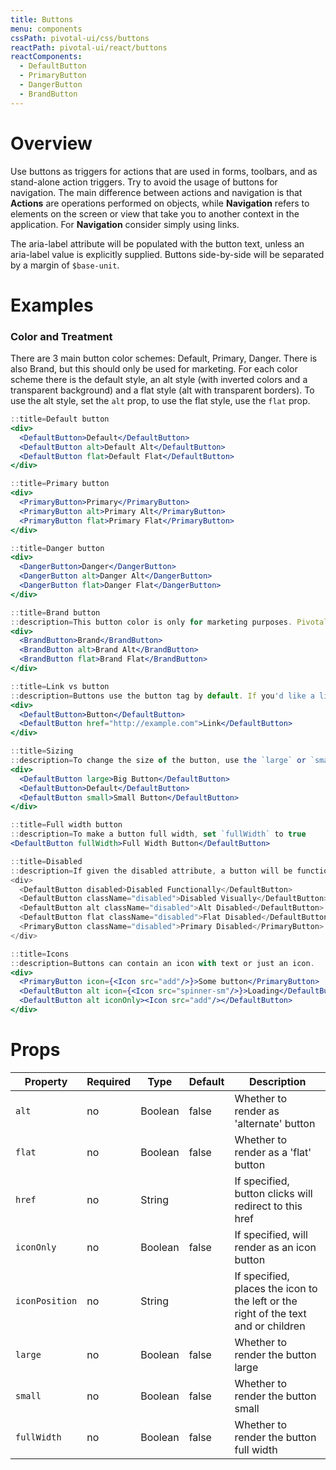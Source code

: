 ```yaml
---
title: Buttons
menu: components
cssPath: pivotal-ui/css/buttons
reactPath: pivotal-ui/react/buttons
reactComponents:
  - DefaultButton
  - PrimaryButton
  - DangerButton
  - BrandButton
---
```


# Overview

Use buttons as triggers for actions that are used in forms, toolbars, and as stand-alone action triggers. Try to avoid the usage of buttons for navigation. The main difference between actions and navigation is that **Actions** are operations performed on objects, while **Navigation** refers to elements on the screen or view that take you to another context in the application. For **Navigation** consider simply using links.

The aria-label attribute will be populated with the button text, unless an aria-label value is explicitly supplied. Buttons side-by-side will be separated by a margin of `$base-unit`.

# Examples

### Color and Treatment
There are 3 main button color schemes: Default, Primary, Danger. There is also Brand, but this should only be used for marketing. For each color scheme there is the default style, an alt style (with inverted colors and a transparent background) and a flat style (alt with transparent borders). To use the alt style, set the `alt` prop, to use the flat style, use the `flat` prop.

```jsx
::title=Default button
<div>
  <DefaultButton>Default</DefaultButton>
  <DefaultButton alt>Default Alt</DefaultButton>
  <DefaultButton flat>Default Flat</DefaultButton>
</div>
```

```jsx
::title=Primary button
<div>
  <PrimaryButton>Primary</PrimaryButton>
  <PrimaryButton alt>Primary Alt</PrimaryButton>
  <PrimaryButton flat>Primary Flat</PrimaryButton>
</div>
```

```jsx
::title=Danger button
<div>
  <DangerButton>Danger</DangerButton>
  <DangerButton alt>Danger Alt</DangerButton>
  <DangerButton flat>Danger Flat</DangerButton>
</div>
```

```jsx
::title=Brand button
::description=This button color is only for marketing purposes. Pivotal products should refrain from using this button.
<div>
  <BrandButton>Brand</BrandButton>
  <BrandButton alt>Brand Alt</BrandButton>
  <BrandButton flat>Brand Flat</BrandButton>
</div>
```

```jsx
::title=Link vs button
::description=Buttons use the button tag by default. If you'd like a link rather than a button, simply add an `href` attribute.
<div>
  <DefaultButton>Button</DefaultButton>
  <DefaultButton href="http://example.com">Link</DefaultButton>
</div>
```

```jsx
::title=Sizing
::description=To change the size of the button, use the `large` or `small` property.
<div>
  <DefaultButton large>Big Button</DefaultButton>
  <DefaultButton>Default</DefaultButton>
  <DefaultButton small>Small Button</DefaultButton>
</div>
```

```jsx
::title=Full width button
::description=To make a button full width, set `fullWidth` to true
<DefaultButton fullWidth>Full Width Button</DefaultButton>
```

```jsx
::title=Disabled
::description=If given the disabled attribute, a button will be functionally disabled, but will look unchanged. If given the disabled class, a button will be functionally disabled, and will also change visually.
<div>
  <DefaultButton disabled>Disabled Functionally</DefaultButton>
  <DefaultButton className="disabled">Disabled Visually</DefaultButton>
  <DefaultButton alt className="disabled">Alt Disabled</DefaultButton>
  <DefaultButton flat className="disabled">Flat Disabled</DefaultButton>
  <PrimaryButton className="disabled">Primary Disabled</PrimaryButton>
</div>
```

```jsx
::title=Icons
::description=Buttons can contain an icon with text or just an icon.
<div>
  <PrimaryButton icon={<Icon src="add"/>}>Some button</PrimaryButton>
  <DefaultButton alt icon={<Icon src="spinner-sm"/>}>Loading</DefaultButton>
  <DefaultButton alt iconOnly><Icon src="add"/></DefaultButton>
</div>
```

# Props

Property       | Required | Type    | Default | Description
---------------|----------|---------|---------|------------
`alt`          | no       | Boolean | false   | Whether to render as 'alternate' button
`flat`         | no       | Boolean | false   | Whether to render as a 'flat' button
`href`         | no       | String  |         | If specified, button clicks will redirect to this href
`iconOnly`     | no       | Boolean | false   | If specified, will render as an icon button
`iconPosition` | no       | String  |         | If specified, places the icon to the left or the right of the text and or children
`large`        | no       | Boolean | false   | Whether to render the button large
`small`        | no       | Boolean | false   | Whether to render the button small
`fullWidth`    | no       | Boolean | false   | Whether to render the button full width